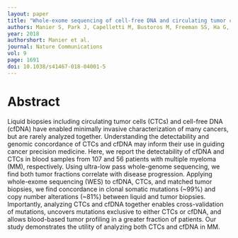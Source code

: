 ```yaml
---
layout: paper
title: "Whole-exome sequencing of cell-free DNA and circulating tumor cells in multiple myeloma"
authors: Manier S, Park J, Capelletti M, Bustoros M, Freeman SS, Ha G, Rhoades J, Liu CJ, Huynh D, Reed SC, Gydush G, Salem KZ, Rotem D, Freymond C, Yosef A, Perilla-Glen A, Garderet L, Van Allen EM, Kumar S, Love JC, Getz G, Adalsteinsson VA, Ghobrial IM.
year: 2018
authorshort: Manier et al.
journal: Nature Communications
vol: 9
page: 1691
doi: 10.1038/s41467-018-04001-5
---
```


# Abstract

Liquid biopsies including circulating tumor cells (CTCs) and cell-free DNA (cfDNA) have enabled minimally invasive characterization of many cancers, but are rarely analyzed together. Understanding the detectability and genomic concordance of CTCs and cfDNA may inform their use in guiding cancer precision medicine. Here, we report the detectability of cfDNA and CTCs in blood samples from 107 and 56 patients with multiple myeloma (MM), respectively. Using ultra-low pass whole-genome sequencing, we find both tumor fractions correlate with disease progression. Applying whole-exome sequencing (WES) to cfDNA, CTCs, and matched tumor biopsies, we find concordance in clonal somatic mutations (~99%) and copy number alterations (~81%) between liquid and tumor biopsies. Importantly, analyzing CTCs and cfDNA together enables cross-validation of mutations, uncovers mutations exclusive to either CTCs or cfDNA, and allows blood-based tumor profiling in a greater fraction of patients. Our study demonstrates the utility of analyzing both CTCs and cfDNA in MM.
